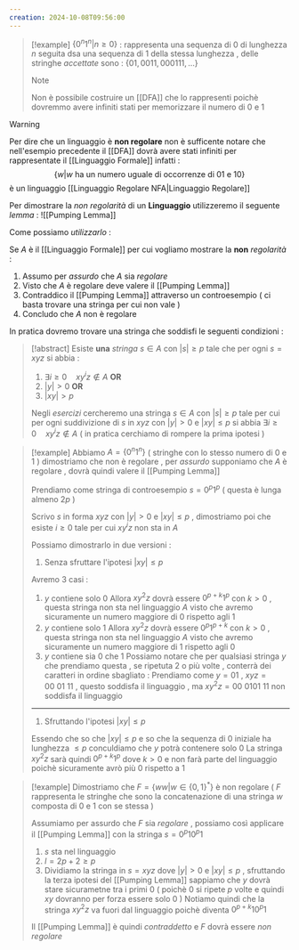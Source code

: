 ```yaml
---
creation: 2024-10-08T09:56:00
---
```

>[!example] 
>$\{0^n 1^n | n \ge 0\}$ : rappresenta una sequenza di $0$ di lunghezza $n$ seguita dsa una sequenza di $1$ della stessa lunghezza , delle stringhe *accettate* sono : $\{01,0011,000111,\dots\}$ 
>>[!note] 
>>Non è possibile costruire un [[DFA]] che lo rappresenti poichè dovremmo avere infiniti stati per memorizzare il numero di $0$ e $1$ 

>[!warning] 
>Per dire che un linguaggio è **non regolare** non è sufficente notare che nell'esempio precedente il [[DFA]] dovrà avere stati infiniti per rappresentate il [[Linguaggio Formale]] infatti :
>$$\{w | w\ \text{ha un numero uguale di occorrenze di $01$ e $10$}\}$$ è un linguaggio [[Linguaggio Regolare NFA|Linguaggio Regolare]]

Per dimostrare la *non regolarità* di un **Linguaggio** utilizzeremo il seguente *lemma* : 
![[Pumping Lemma]]

Come possiamo *utilizzarlo* : 

Se $A$ è il [[Linguaggio Formale]] per cui vogliamo mostrare la **non** *regolarità* :
1. Assumo per *assurdo* che $A$ sia *regolare*
2. Visto che $A$ è regolare deve valere il [[Pumping Lemma]] 
3. Contraddico il [[Pumping Lemma]] attraverso un controesempio ( ci basta trovare una stringa per cui non vale )
4. Concludo che $A$ non è regolare 

In pratica dovremo trovare una stringa che soddisfi le seguenti condizioni : 
>[!abstract] 
>Esiste **una** *stringa* $s \in A$ con $|s|\ge p$ tale che per ogni $s=xyz$ si abbia :
>1. $\exists i \ge 0 \quad xy^iz \notin A$  **OR**
>2. $|y|>0$ **OR**
>3. $|xy|>p$
>
>Negli *esercizi* cercheremo una stringa $s\in A$ con $|s|\ge p$ tale per cui per ogni suddivizione di $s$ in $xyz$ con $|y|>0$ e $|xy|\le p$ si abbia $\exists i \ge 0 \quad xy^iz \notin A$ ( in pratica cerchiamo di rompere la prima ipotesi )

>[!example] 
>Abbiamo $A = \{0^n1^n\}$ ( stringhe con lo stesso numero di $0$ e $1$ ) dimostriamo che non è regolare , per *assurdo* supponiamo che $A$ è regolare , dovrà quindi valere il [[Pumping Lemma]]
>
>Prendiamo come stringa di controesempio $s=0^p1^p$ ( questa è lunga almeno $2p$ ) 
>
>Scrivo $s$ in forma $xyz$ con $|y|>0$ e $|xy|\le p$ , dimostriamo poi che esiste $i\ge 0$ tale per cui $xy^iz$ non sta in $A$
>
>Possiamo dimostrarlo in due versioni : 
>1. Senza sfruttare l'ipotesi $|xy|\le p$
>
>Avremo 3 casi : 
>1. $y$ contiene solo $0$ 
>	Allora $xy^2z$ dovrà essere $0^{p+k}1^p$ con $k>0$ , questa stringa non sta nel linguaggio $A$ visto che avremo sicuramente un numero maggiore di $0$ rispetto agli $1$
>2. $y$ contiene solo $1$
>	Allora $xy^2z$ dovrà essere $0^p1^{p+k}$ con $k>0$ , questa stringa non sta nel linguaggio $A$ visto che avremo sicuramente un numero maggiore di $1$ rispetto agli $0$
>3. $y$ contiene sia $0$ che $1$
>	Possiamo notare che per qualsiasi stringa $y$ che prendiamo questa , se ripetuta 2 o più volte , conterrà dei caratteri in ordine sbagliato :
>	Prendiamo come $y=01$ , $xyz=00\ 01\ 11$ , questo soddisfa il linguaggio , ma $xy^2z = 00\ 0101\ 11$ non soddisfa il linguaggio 
>
>---
>1. Sfruttando l'ipotesi $|xy| \le p$
>
>Essendo che so che $|xy| \le p$ e so che la sequenza di $0$ iniziale ha lunghezza $\le p$ conculdiamo che $y$ potrà contenere solo $0$
>La stringa $xy^2z$ sarà quindi $0^{p+k}1^p$ dove $k>0$ e non farà parte del linguaggio poichè sicuramente avrò più $0$ rispetto a $1$
>	

>[!example] 
>Dimostriamo che $F=\{ww| w \in \{0,1\}^*\}$ è non regolare ( $F$ rappresenta le stringhe che sono la concatenazione di una stringa $w$ composta di $0$ e $1$ con se stessa )
>
>Assumiamo per assurdo che $F$ sia *regolare* , possiamo così applicare il [[Pumping Lemma]] con la stringa $s=0^p10^p1$
>1. $s$ sta nel linguaggio
>2. $l=2p+2\ge p$ 
>3. Dividiamo la stringa in $s=xyz$ dove $|y|>0$ e $|xy|\le p$ , sfruttando la terza ipotesi del [[Pumping Lemma]] sappiamo che $y$ dovrà stare sicurametne tra i primi $0$ ( poichè $0$ si ripete $p$ volte e quindi $xy$ dovranno per forza essere solo $0$ ) 
>   Notiamo quindi che la stringa $xy^2z$ va fuori dal linguaggio poichè diventa $0^{p+k}10^p1$ 
>
>Il [[Pumping Lemma]] è quindi *contraddetto* e $F$ dovrà essere *non regolare*


